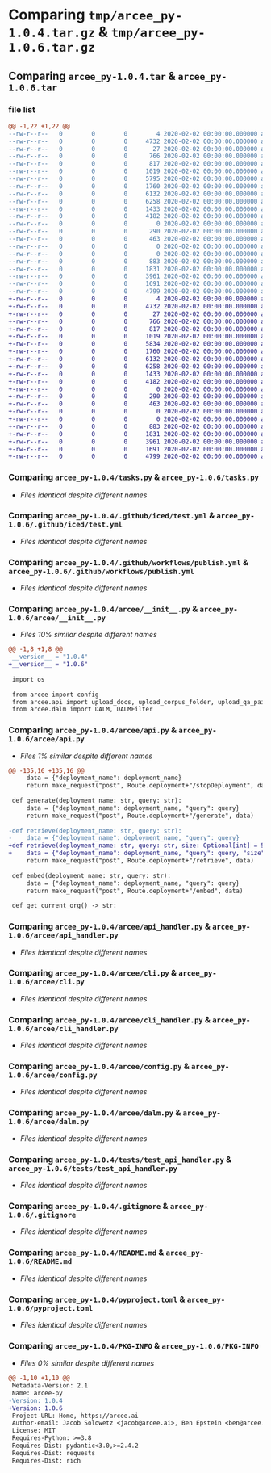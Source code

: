 # Comparing `tmp/arcee_py-1.0.4.tar.gz` & `tmp/arcee_py-1.0.6.tar.gz`

## Comparing `arcee_py-1.0.4.tar` & `arcee_py-1.0.6.tar`

### file list

```diff
@@ -1,22 +1,22 @@
--rw-r--r--   0        0        0        4 2020-02-02 00:00:00.000000 arcee_py-1.0.4/.python-version
--rw-r--r--   0        0        0     4732 2020-02-02 00:00:00.000000 arcee_py-1.0.4/tasks.py
--rw-r--r--   0        0        0       27 2020-02-02 00:00:00.000000 arcee_py-1.0.4/.github/CODEOWNERS
--rw-r--r--   0        0        0      766 2020-02-02 00:00:00.000000 arcee_py-1.0.4/.github/iced/test.yml
--rw-r--r--   0        0        0      817 2020-02-02 00:00:00.000000 arcee_py-1.0.4/.github/workflows/publish.yml
--rw-r--r--   0        0        0     1019 2020-02-02 00:00:00.000000 arcee_py-1.0.4/arcee/__init__.py
--rw-r--r--   0        0        0     5795 2020-02-02 00:00:00.000000 arcee_py-1.0.4/arcee/api.py
--rw-r--r--   0        0        0     1760 2020-02-02 00:00:00.000000 arcee_py-1.0.4/arcee/api_handler.py
--rw-r--r--   0        0        0     6132 2020-02-02 00:00:00.000000 arcee_py-1.0.4/arcee/cli.py
--rw-r--r--   0        0        0     6258 2020-02-02 00:00:00.000000 arcee_py-1.0.4/arcee/cli_handler.py
--rw-r--r--   0        0        0     1433 2020-02-02 00:00:00.000000 arcee_py-1.0.4/arcee/config.py
--rw-r--r--   0        0        0     4182 2020-02-02 00:00:00.000000 arcee_py-1.0.4/arcee/dalm.py
--rw-r--r--   0        0        0        0 2020-02-02 00:00:00.000000 arcee_py-1.0.4/arcee/schemas/__init__.py
--rw-r--r--   0        0        0      290 2020-02-02 00:00:00.000000 arcee_py-1.0.4/arcee/schemas/doc.py
--rw-r--r--   0        0        0      463 2020-02-02 00:00:00.000000 arcee_py-1.0.4/arcee/schemas/routes.py
--rw-r--r--   0        0        0        0 2020-02-02 00:00:00.000000 arcee_py-1.0.4/tests/__init__.py
--rw-r--r--   0        0        0        0 2020-02-02 00:00:00.000000 arcee_py-1.0.4/tests/conftest.py
--rw-r--r--   0        0        0      883 2020-02-02 00:00:00.000000 arcee_py-1.0.4/tests/test_api_handler.py
--rw-r--r--   0        0        0     1831 2020-02-02 00:00:00.000000 arcee_py-1.0.4/.gitignore
--rw-r--r--   0        0        0     3961 2020-02-02 00:00:00.000000 arcee_py-1.0.4/README.md
--rw-r--r--   0        0        0     1691 2020-02-02 00:00:00.000000 arcee_py-1.0.4/pyproject.toml
--rw-r--r--   0        0        0     4799 2020-02-02 00:00:00.000000 arcee_py-1.0.4/PKG-INFO
+-rw-r--r--   0        0        0        4 2020-02-02 00:00:00.000000 arcee_py-1.0.6/.python-version
+-rw-r--r--   0        0        0     4732 2020-02-02 00:00:00.000000 arcee_py-1.0.6/tasks.py
+-rw-r--r--   0        0        0       27 2020-02-02 00:00:00.000000 arcee_py-1.0.6/.github/CODEOWNERS
+-rw-r--r--   0        0        0      766 2020-02-02 00:00:00.000000 arcee_py-1.0.6/.github/iced/test.yml
+-rw-r--r--   0        0        0      817 2020-02-02 00:00:00.000000 arcee_py-1.0.6/.github/workflows/publish.yml
+-rw-r--r--   0        0        0     1019 2020-02-02 00:00:00.000000 arcee_py-1.0.6/arcee/__init__.py
+-rw-r--r--   0        0        0     5834 2020-02-02 00:00:00.000000 arcee_py-1.0.6/arcee/api.py
+-rw-r--r--   0        0        0     1760 2020-02-02 00:00:00.000000 arcee_py-1.0.6/arcee/api_handler.py
+-rw-r--r--   0        0        0     6132 2020-02-02 00:00:00.000000 arcee_py-1.0.6/arcee/cli.py
+-rw-r--r--   0        0        0     6258 2020-02-02 00:00:00.000000 arcee_py-1.0.6/arcee/cli_handler.py
+-rw-r--r--   0        0        0     1433 2020-02-02 00:00:00.000000 arcee_py-1.0.6/arcee/config.py
+-rw-r--r--   0        0        0     4182 2020-02-02 00:00:00.000000 arcee_py-1.0.6/arcee/dalm.py
+-rw-r--r--   0        0        0        0 2020-02-02 00:00:00.000000 arcee_py-1.0.6/arcee/schemas/__init__.py
+-rw-r--r--   0        0        0      290 2020-02-02 00:00:00.000000 arcee_py-1.0.6/arcee/schemas/doc.py
+-rw-r--r--   0        0        0      463 2020-02-02 00:00:00.000000 arcee_py-1.0.6/arcee/schemas/routes.py
+-rw-r--r--   0        0        0        0 2020-02-02 00:00:00.000000 arcee_py-1.0.6/tests/__init__.py
+-rw-r--r--   0        0        0        0 2020-02-02 00:00:00.000000 arcee_py-1.0.6/tests/conftest.py
+-rw-r--r--   0        0        0      883 2020-02-02 00:00:00.000000 arcee_py-1.0.6/tests/test_api_handler.py
+-rw-r--r--   0        0        0     1831 2020-02-02 00:00:00.000000 arcee_py-1.0.6/.gitignore
+-rw-r--r--   0        0        0     3961 2020-02-02 00:00:00.000000 arcee_py-1.0.6/README.md
+-rw-r--r--   0        0        0     1691 2020-02-02 00:00:00.000000 arcee_py-1.0.6/pyproject.toml
+-rw-r--r--   0        0        0     4799 2020-02-02 00:00:00.000000 arcee_py-1.0.6/PKG-INFO
```

### Comparing `arcee_py-1.0.4/tasks.py` & `arcee_py-1.0.6/tasks.py`

 * *Files identical despite different names*

### Comparing `arcee_py-1.0.4/.github/iced/test.yml` & `arcee_py-1.0.6/.github/iced/test.yml`

 * *Files identical despite different names*

### Comparing `arcee_py-1.0.4/.github/workflows/publish.yml` & `arcee_py-1.0.6/.github/workflows/publish.yml`

 * *Files identical despite different names*

### Comparing `arcee_py-1.0.4/arcee/__init__.py` & `arcee_py-1.0.6/arcee/__init__.py`

 * *Files 10% similar despite different names*

```diff
@@ -1,8 +1,8 @@
-__version__ = "1.0.4"
+__version__ = "1.0.6"
 
 import os
 
 from arcee import config
 from arcee.api import upload_docs, upload_corpus_folder, upload_qa_pairs, start_alignment, start_pretraining, start_retriever_training, get_retriever_status, start_deployment, stop_deployment, generate, retrieve, delete_corpus, upload_alignment
 from arcee.dalm import DALM, DALMFilter
```

### Comparing `arcee_py-1.0.4/arcee/api.py` & `arcee_py-1.0.6/arcee/api.py`

 * *Files 1% similar despite different names*

```diff
@@ -135,16 +135,16 @@
     data = {"deployment_name": deployment_name}
     return make_request("post", Route.deployment+"/stopDeployment", data)
 
 def generate(deployment_name: str, query: str):
     data = {"deployment_name": deployment_name, "query": query}
     return make_request("post", Route.deployment+"/generate", data)
 
-def retrieve(deployment_name: str, query: str):
-    data = {"deployment_name": deployment_name, "query": query}
+def retrieve(deployment_name: str, query: str, size: Optional[int] = 5):
+    data = {"deployment_name": deployment_name, "query": query, "size": size}
     return make_request("post", Route.deployment+"/retrieve", data)
 
 def embed(deployment_name: str, query: str):
     data = {"deployment_name": deployment_name, "query": query}
     return make_request("post", Route.deployment+"/embed", data)
 
 def get_current_org() -> str:
```

### Comparing `arcee_py-1.0.4/arcee/api_handler.py` & `arcee_py-1.0.6/arcee/api_handler.py`

 * *Files identical despite different names*

### Comparing `arcee_py-1.0.4/arcee/cli.py` & `arcee_py-1.0.6/arcee/cli.py`

 * *Files identical despite different names*

### Comparing `arcee_py-1.0.4/arcee/cli_handler.py` & `arcee_py-1.0.6/arcee/cli_handler.py`

 * *Files identical despite different names*

### Comparing `arcee_py-1.0.4/arcee/config.py` & `arcee_py-1.0.6/arcee/config.py`

 * *Files identical despite different names*

### Comparing `arcee_py-1.0.4/arcee/dalm.py` & `arcee_py-1.0.6/arcee/dalm.py`

 * *Files identical despite different names*

### Comparing `arcee_py-1.0.4/tests/test_api_handler.py` & `arcee_py-1.0.6/tests/test_api_handler.py`

 * *Files identical despite different names*

### Comparing `arcee_py-1.0.4/.gitignore` & `arcee_py-1.0.6/.gitignore`

 * *Files identical despite different names*

### Comparing `arcee_py-1.0.4/README.md` & `arcee_py-1.0.6/README.md`

 * *Files identical despite different names*

### Comparing `arcee_py-1.0.4/pyproject.toml` & `arcee_py-1.0.6/pyproject.toml`

 * *Files identical despite different names*

### Comparing `arcee_py-1.0.4/PKG-INFO` & `arcee_py-1.0.6/PKG-INFO`

 * *Files 0% similar despite different names*

```diff
@@ -1,10 +1,10 @@
 Metadata-Version: 2.1
 Name: arcee-py
-Version: 1.0.4
+Version: 1.0.6
 Project-URL: Home, https://arcee.ai
 Author-email: Jacob Solowetz <jacob@arcee.ai>, Ben Epstein <ben@arcee.ai>
 License: MIT
 Requires-Python: >=3.8
 Requires-Dist: pydantic<3.0,>=2.4.2
 Requires-Dist: requests
 Requires-Dist: rich
```

